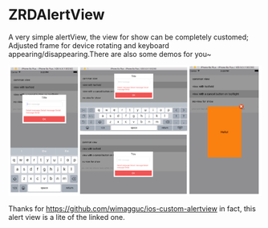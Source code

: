 # ZRDAlertView

A very simple alertView, the view for show can be completely customed;
Adjusted frame for device rotating and keyboard appearing/disappearing.There are also some demos for you~

![](https://github.com/DingHub/ScreenShots/blob/master/ZRDAlertView/0.png)

Thanks for https://github.com/wimagguc/ios-custom-alertview 
in fact, this alert view is a lite of  the linked one.
